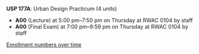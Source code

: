 **USP 177A**: Urban Design Practicum (4 units)

- **A00** (Lecture) at 5:00 pm–7:50 pm on Thursday at RWAC 0104 by staff
- **A00** (Final Exam) at 7:00 pm–9:59 pm on Thursday at RWAC 0104 by staff

[Enrollment numbers over time](./USP177A.tsv)
